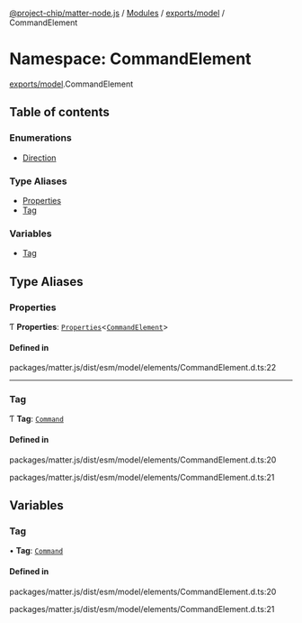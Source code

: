 [@project-chip/matter-node.js](../README.md) / [Modules](../modules.md) / [exports/model](exports_model.md) / CommandElement

# Namespace: CommandElement

[exports/model](exports_model.md).CommandElement

## Table of contents

### Enumerations

- [Direction](../enums/exports_model.CommandElement.Direction.md)

### Type Aliases

- [Properties](exports_model.CommandElement.md#properties)
- [Tag](exports_model.CommandElement.md#tag)

### Variables

- [Tag](exports_model.CommandElement.md#tag-1)

## Type Aliases

### Properties

Ƭ **Properties**: [`Properties`](exports_model.BaseElement.md#properties)<[`CommandElement`](exports_model.md#commandelement)\>

#### Defined in

packages/matter.js/dist/esm/model/elements/CommandElement.d.ts:22

___

### Tag

Ƭ **Tag**: [`Command`](../enums/exports_model.ElementTag.md#command)

#### Defined in

packages/matter.js/dist/esm/model/elements/CommandElement.d.ts:20

packages/matter.js/dist/esm/model/elements/CommandElement.d.ts:21

## Variables

### Tag

• **Tag**: [`Command`](../enums/exports_model.ElementTag.md#command)

#### Defined in

packages/matter.js/dist/esm/model/elements/CommandElement.d.ts:20

packages/matter.js/dist/esm/model/elements/CommandElement.d.ts:21
